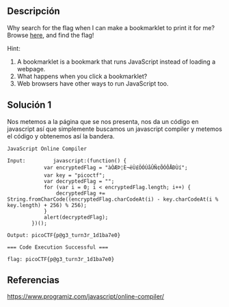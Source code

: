 ## Descripción 
Why search for the flag when I can make a bookmarklet to print it for me?
Browse [here](http://titan.picoctf.net:61058/), and find the flag!

Hint:
1. A bookmarklet is a bookmark that runs JavaScript instead of loading a webpage.
2. What happens when you click a bookmarklet?
3. Web browsers have other ways to run JavaScript too.
## Solución 1

Nos metemos a la página que se nos presenta, nos da un código en javascript así que simplemente buscamos un javascript compiler y metemos el código y obtenemos así la bandera.

```
JavaScript Online Compiler

Input:         javascript:(function() {
            var encryptedFlag = "àÒÆÞ¦È¬ëÙ£ÖÓÚåÛÑ¢ÕÓÔÅÐÙí";
            var key = "picoctf";
            var decryptedFlag = "";
            for (var i = 0; i < encryptedFlag.length; i++) {
                decryptedFlag += String.fromCharCode((encryptedFlag.charCodeAt(i) - key.charCodeAt(i % key.length) + 256) % 256);
            }
            alert(decryptedFlag);
        })();

Output: picoCTF{p@g3_turn3r_1d1ba7e0}

=== Code Execution Successful ===

flag: picoCTF{p@g3_turn3r_1d1ba7e0}
```

## Referencias
https://www.programiz.com/javascript/online-compiler/